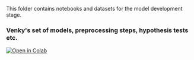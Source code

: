 This folder contains notebooks and datasets for the model development stage.

### Venky's set of models, preprocessing steps, hypothesis tests etc.

[![Open in Colab](https://colab.research.google.com/assets/colab-badge.svg)](https://colab.research.google.com/github/aravind-prabha/scripts_text_analytics/blob/main/Venky/Text_Analytics___NetServ_Venky.ipynb)
